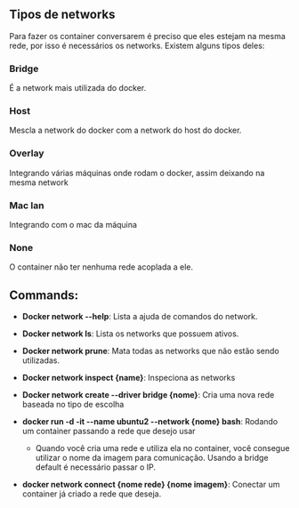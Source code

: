 ## Tipos de networks

Para fazer os container conversarem é preciso que eles estejam na mesma rede, por isso é necessários os networks. Existem alguns tipos deles:

### Bridge

É a network mais utilizada do docker.

### Host

Mescla a network do docker com a network do host do docker.

### Overlay

Integrando várias máquinas onde rodam o docker, assim deixando na mesma network

### Mac lan

Integrando com o mac da máquina

### None

O container não ter nenhuma rede acoplada a ele.

## Commands:

- **Docker network --help**: Lista a ajuda de comandos do network.

- **Docker network ls**: Lista os networks que possuem ativos.

- **Docker network prune**: Mata todas as networks que não estão sendo utilizadas.

- **Docker network inspect {name}**: Inspeciona as networks

- **Docker network create --driver bridge {nome}**: Cria uma nova rede baseada no tipo de escolha

- **docker run -d -it --name ubuntu2 --network {nome} bash**: Rodando um container passando a rede que desejo usar

  - Quando você cria uma rede e utiliza ela no container, você consegue utilizar o nome da imagem para comunicação. Usando a bridge default é necessário passar o IP.

- **docker network connect {nome rede} {nome imagem}**: Conectar um container já criado a rede que deseja.
